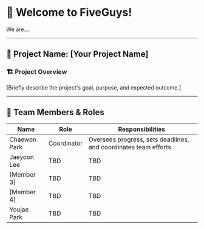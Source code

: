 # 👋 Welcome to FiveGuys! 
We are....

---
## 📢 Project Name: [Your Project Name]

### 🏗 Project Overview
[Briefly describe the project's goal, purpose, and expected outcome.]

---

## 👥 Team Members & Roles

| Name        | Role              | Responsibilities |
|------------|----------------|----------------|
| Chaewon Park | Coordinator | Oversees progress, sets deadlines, and coordinates team efforts. |
| Jaeyoon Lee | TBD  | TBD |
| [Member 3] | TBD | TBD |
| [Member 4] | TBD | TBD |
| Youjae Park | TBD | TBD |
